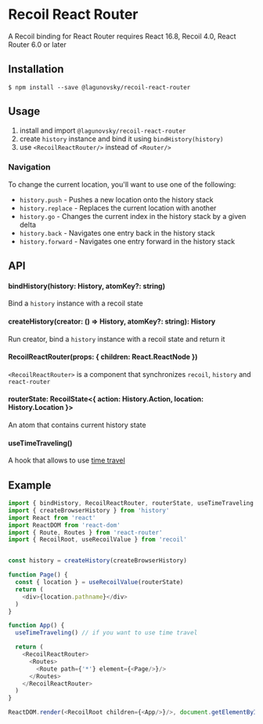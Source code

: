 Recoil React Router
======================

A Recoil binding for React Router requires React 16.8, Recoil 4.0, React Router 6.0 or later

## Installation

```
$ npm install --save @lagunovsky/recoil-react-router
```

## Usage

1) install and import `@lagunovsky/recoil-react-router`
2) create `history` instance and bind it using `bindHistory(history)`
3) use `<RecoilReactRouter/>` instead of `<Router/>`

### Navigation

To change the current location, you'll want to use one of the following:

- `history.push` - Pushes a new location onto the history stack
- `history.replace` - Replaces the current location with another
- `history.go` - Changes the current index in the history stack by a given delta
- `history.back` - Navigates one entry back in the history stack
- `history.forward` - Navigates one entry forward in the history stack

## API

#### bindHistory(history: History, atomKey?: string)

Bind a `history` instance with a recoil state

#### createHistory(creator: () => History, atomKey?: string): History

Run creator, bind a `history` instance with a recoil state and return it

#### RecoilReactRouter(props: { children: React.ReactNode })

`<RecoilReactRouter>` is a component that synchronizes `recoil`, `history` and `react-router`

#### routerState: RecoilState<{ action: History.Action, location: History.Location }>

An atom that contains current history state

#### useTimeTraveling()

A hook that allows to use [time travel](https://recoiljs.org/docs/guides/dev-tools#time-travel)

## Example

```typescript jsx
import { bindHistory, RecoilReactRouter, routerState, useTimeTraveling } from '@lagunovsky/recoil-react-router'
import { createBrowserHistory } from 'history'
import React from 'react'
import ReactDOM from 'react-dom'
import { Route, Routes } from 'react-router'
import { RecoilRoot, useRecoilValue } from 'recoil'


const history = createHistory(createBrowserHistory)

function Page() {
  const { location } = useRecoilValue(routerState)
  return (
    <div>{location.pathname}</div>
  )
}

function App() {
  useTimeTraveling() // if you want to use time travel

  return (
    <RecoilReactRouter>
      <Routes>
        <Route path={'*'} element={<Page/>}/>
      </Routes>
    </RecoilReactRouter>
  )
}

ReactDOM.render(<RecoilRoot children={<App/>}/>, document.getElementById('app'))
```
